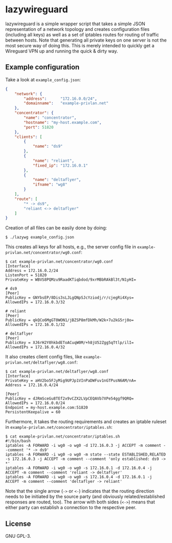 # lazywireguard
lazywireguard is a simple wrapper script that takes a simple JSON
representation of a network topology and creates configuration files (including
all keys) as well as a set of iptables routes for routing of traffic between
hosts. Note that generating all private keys on one server is not the most
secure way of doing this. This is merely intended to quickly get a Wireguard
VPN up and running the quick & dirty way.

## Example configuration
Take a look at `example_config.json`:

```json
{
    "network": {
        "address":      "172.16.0.0/24",
        "domainname":   "example-privlan.net"
    },
    "concentrator": {
        "name": "concentrator",
        "hostname": "my-host.example.com",
        "port": 51820
    },
    "clients": [
        {
            "name": "ds9"
        },
        {
            "name": "reliant",
            "fixed_ip": "172.16.0.1"
        },
        {
            "name": "deltaflyer",
            "ifname": "wg8"
        }
    ],
    "route": [
        "* -> ds9",
        "reliant <-> deltaflyer"
    ]
}
```

Creation of all files can be easily done by doing:

```
$ ./lazywg example_config.json
```

This creates all keys for all hosts, e.g., the server config file in
`example-privlan.net/concentrator/wg0.conf`:

```
$ cat example-privlan.net/concentrator/wg0.conf 
[Interface]
Address = 172.16.0.2/24
ListenPort = 51820
PrivateKey = WBVS8PQMzu9RaadKTiqbdod/9xrMBbRAkBl3t/N1yHI=

# ds9
[Peer]
PublicKey = GNYbsEP/8Dis3sLJLgQNpSJcYziodj/r/cjegRi4Xys=
AllowedIPs = 172.16.0.3/32

# reliant
[Peer]
PublicKey = qkQCo6MgGT0WON1/jBZSP8mfDkMh/W2k+7u2kG5rj0o=
AllowedIPs = 172.16.0.1/32

# deltaflyer
[Peer]
PublicKey = XJ6rH2Y0hkbdEToACuqW0M/+h8jU52Zgg5qTtlp/ilI=
AllowedIPs = 172.16.0.4/32
```

It also creates client config files, like `example-privlan.net/deltaflyer/wg8.conf`:

```
$ cat example-privlan.net/deltaflyer/wg8.conf
[Interface]
PrivateKey = aHV2bo5FJyMig9UPJp1VInPaDWFuv1nGTPusN6AM/nA=
Address = 172.16.0.4/24

[Peer]
PublicKey = dJRmSceGu8TEf2x9vCZX2LVpCEQAVb7XPe54ggf9QRQ=
AllowedIPs = 172.16.0.0/24
Endpoint = my-host.example.com:51820
PersistentKeepalive = 60
```

Furthermore, it takes the routing requirements and creates an iptable ruleset
in `example-privlan.net/concentrator/iptables.sh`:

```
$ cat example-privlan.net/concentrator/iptables.sh
#!/bin/bash
iptables -A FORWARD -i wg0 -o wg0 -d 172.16.0.3 -j ACCEPT -m comment --comment '* -> ds9'
iptables -A FORWARD -i wg0 -o wg0 -m state --state ESTABLISHED,RELATED -s 172.16.0.3 -j ACCEPT -m comment --comment 'only established: ds9 -> *'
iptables -A FORWARD -i wg0 -o wg0 -s 172.16.0.1 -d 172.16.0.4 -j ACCEPT -m comment --comment 'reliant -> deltaflyer'
iptables -A FORWARD -i wg0 -o wg0 -s 172.16.0.4 -d 172.16.0.1 -j ACCEPT -m comment --comment 'deltaflyer -> reliant'
```

Note that the single arrow (`->` or `<-`) indicates that the routing direction
needs to be initiated by the source party (and obviously related/established
responses are routed, too). The arrow with both sides (`<->`) means that either
party can establish a connection to the respective peer.

## License
GNU GPL-3.
